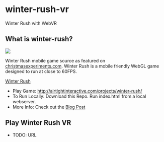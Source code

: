 # winter-rush-vr
Winter Rush with WebVR

## What is winter-rush?
![](http://www.airtightinteractive.com/projects/winter-rush/winter-rush-740.jpg)

Winter Rush mobile game source as featured on [christmasexperiments.com](http://christmasexperiments.com/).
Winter Rush is a mobile friendly WebGL game designed to run at close to 60FPS.

[Winter Rush](https://github.com/felixturner/winter-rush)

* Play Game: http://airtightinteractive.com/projects/winter-rush/
* To Run Locally: Download this Repo. Run index.html from a local webserver.
* More Info: Check out the [Blog Post](http://www.airtightinteractive.com/2015/01/building-a-60fps-webgl-game-on-mobile/)

## Play Winter Rush VR

* TODO: URL
